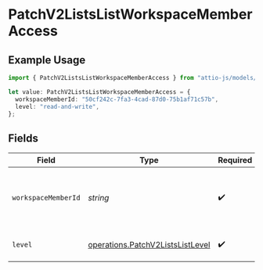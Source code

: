 # PatchV2ListsListWorkspaceMemberAccess

## Example Usage

```typescript
import { PatchV2ListsListWorkspaceMemberAccess } from "attio-js/models/operations";

let value: PatchV2ListsListWorkspaceMemberAccess = {
  workspaceMemberId: "50cf242c-7fa3-4cad-87d0-75b1af71c57b",
  level: "read-and-write",
};
```

## Fields

| Field                                                                                | Type                                                                                 | Required                                                                             | Description                                                                          | Example                                                                              |
| ------------------------------------------------------------------------------------ | ------------------------------------------------------------------------------------ | ------------------------------------------------------------------------------------ | ------------------------------------------------------------------------------------ | ------------------------------------------------------------------------------------ |
| `workspaceMemberId`                                                                  | *string*                                                                             | :heavy_check_mark:                                                                   | A UUID to identify the workspace member to grant access to.                          | 50cf242c-7fa3-4cad-87d0-75b1af71c57b                                                 |
| `level`                                                                              | [operations.PatchV2ListsListLevel](../../models/operations/patchv2listslistlevel.md) | :heavy_check_mark:                                                                   | The level of access to the list.                                                     | read-and-write                                                                       |